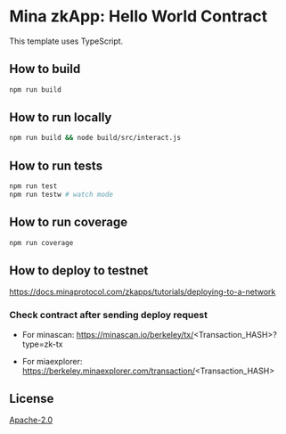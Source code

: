 # Mina zkApp: Hello World Contract

This template uses TypeScript.

## How to build

```sh
npm run build
```

## How to run locally

```sh
npm run build && node build/src/interact.js
```

## How to run tests

```sh
npm run test
npm run testw # watch mode
```

## How to run coverage

```sh
npm run coverage
```

## How to deploy to testnet

https://docs.minaprotocol.com/zkapps/tutorials/deploying-to-a-network

### Check contract after sending deploy request

* For minascan:
https://minascan.io/berkeley/tx/<Transaction_HASH>?type=zk-tx

* For miaexplorer:
https://berkeley.minaexplorer.com/transaction/<Transaction_HASH>


## License

[Apache-2.0](LICENSE)
